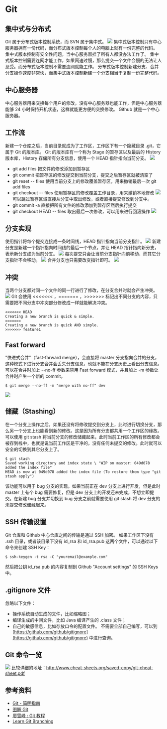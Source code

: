 # Git

## 集中式与分布式
Git 属于分布式版本控制系统，而 SVN 属于集中式。
![](image-20191208200656794.png)
集中式版本控制只有中心服务器拥有一份代码，而分布式版本控制每个人的电脑上就有一份完整的代码。
集中式版本控制有安全性问题，当中心服务器挂了所有人都没办法工作了。
集中式版本控制需要连网才能工作，如果网速过慢，那么提交一个文件会慢的无法让人忍受。而分布式版本控制不需要连网就能工作。
分布式版本控制新建分支、合并分支操作速度非常快，而集中式版本控制新建一个分支相当于复制一份完整代码。
## 中心服务器
中心服务器用来交换每个用户的修改，没有中心服务器也能工作，但是中心服务器能够 24 小时保持开机状态，这样就能更方便的交换修改。
Github 就是一个中心服务器。
## 工作流
新建一个仓库之后，当前目录就成为了工作区，工作区下有一个隐藏目录 .git，它属于 Git 的版本库。
Git 的版本库有一个称为 Stage 的暂存区以及最后的 History 版本库，History 存储所有分支信息，使用一个 HEAD 指针指向当前分支。
![](image-20191208195941661.png)
- git add files 把文件的修改添加到暂存区
- git commit 把暂存区的修改提交到当前分支，提交之后暂存区就被清空了
- git reset -- files 使用当前分支上的修改覆盖暂存区，用来撤销最后一次 git add files
- git checkout -- files 使用暂存区的修改覆盖工作目录，用来撤销本地修改
![](image-20191208200014395.png)
可以跳过暂存区域直接从分支中取出修改，或者直接提交修改到分支中。
- git commit -a 直接把所有文件的修改添加到暂存区然后执行提交
- git checkout HEAD -- files 取出最后一次修改，可以用来进行回滚操作
![](image-20191208200543923.png)
## 分支实现
使用指针将每个提交连接成一条时间线，HEAD 指针指向当前分支指针。
![](image-20191208203219927.png)
新建分支是新建一个指针指向时间线的最后一个节点，并让 HEAD 指针指向新分支，表示新分支成为当前分支。
![](image-20191208203142527.png)
每次提交只会让当前分支指针向前移动，而其它分支指针不会移动。
![](image-20191208203112400.png)
合并分支也只需要改变指针即可。
![](image-20191208203010540.png)
## 冲突
当两个分支都对同一个文件的同一行进行了修改，在分支合并时就会产生冲突。
![](image-20191208203034705.png)
Git 会使用 \<\<\<\<\<\<\< ，======= ，\>\>\>\>\>\>\> 标记出不同分支的内容，只需要把不同分支中冲突部分修改成一样就能解决冲突。
```
<<<<<<< HEAD
Creating a new branch is quick & simple.
=======
Creating a new branch is quick AND simple.
>>>>>>> feature1
```
## Fast forward
"快进式合并"（fast-farward merge），会直接将 master 分支指向合并的分支，这种模式下进行分支合并会丢失分支信息，也就不能在分支历史上看出分支信息。
可以在合并时加上 --no-ff 参数来禁用 Fast forward 模式，并且加上 -m 参数让合并时产生一个新的 commit。
```
$ git merge --no-ff -m "merge with no-ff" dev
```
![](image-20191208203639712.png)
## 储藏（Stashing）
在一个分支上操作之后，如果还没有将修改提交到分支上，此时进行切换分支，那么另一个分支上也能看到新的修改。这是因为所有分支都共用一个工作区的缘故。
可以使用 git stash 将当前分支的修改储藏起来，此时当前工作区的所有修改都会被存到栈中，也就是说当前工作区是干净的，没有任何未提交的修改。此时就可以安全的切换到其它分支上了。
```
$ git stash
Saved working directory and index state \ "WIP on master: 049d078 added the index file"
HEAD is now at 049d078 added the index file (To restore them type "git stash apply")
```
该功能可以用于 bug 分支的实现。如果当前正在 dev 分支上进行开发，但是此时 master 上有个 bug 需要修复，但是 dev 分支上的开发还未完成，不想立即提交。在新建 bug 分支并切换到 bug 分支之前就需要使用 git stash 将 dev 分支的未提交修改储藏起来。
## SSH 传输设置
Git 仓库和 Github 中心仓库之间的传输是通过 SSH 加密。
如果工作区下没有 .ssh 目录，或者该目录下没有 id_rsa 和 id_rsa.pub 这两个文件，可以通过以下命令来创建 SSH Key：
```
$ ssh-keygen -t rsa -C "youremail@example.com"
```
然后把公钥 id_rsa.pub 的内容复制到 Github "Account settings" 的 SSH Keys 中。
## .gitignore 文件
忽略以下文件：
- 操作系统自动生成的文件，比如缩略图；
- 编译生成的中间文件，比如 Java 编译产生的 .class 文件；
- 自己的敏感信息，比如存放口令的配置文件。
不需要全部自己编写，可以到 [https://github.com/github/gitignore](https://github.com/github/gitignore) 中进行查询。
## Git 命令一览
![](7a29acce-f243-4914-9f00-f2988c528412.jpg)
比较详细的地址：http://www.cheat-sheets.org/saved-copy/git-cheat-sheet.pdf
## 参考资料
- [Git - 简明指南](http://rogerdudler.github.io/git-guide/index.zh.html)
- [图解 Git](http://marklodato.github.io/visual-git-guide/index-zh-cn.html)
- [廖雪峰 : Git 教程](https://www.liaoxuefeng.com/wiki/0013739516305929606dd18361248578c67b8067c8c017b000)
- [Learn Git Branching](https://learngitbranching.js.org/)
